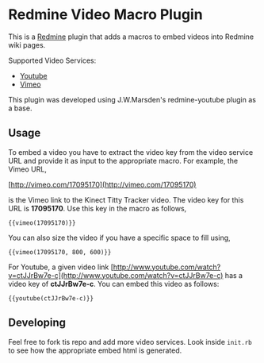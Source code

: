 # Redmine Video Macro Plugin

This is a [Redmine](http://www.redmine.org) plugin that adds a macros to embed videos into Redmine wiki pages.

Supported Video Services:
* [Youtube](http://youtube.com)
* [Vimeo](http://vimeo.com)

This plugin was developed using J.W.Marsden's redmine-youtube plugin as a base.

## Usage

To embed a video you have to extract the video key from the video service URL and provide it as input to the appropriate macro. For example, the Vimeo URL,

[http://vimeo.com/17095170](http://vimeo.com/17095170)

is the Vimeo link to the Kinect Titty Tracker video. The video key for this URL is **17095170**. Use this key in the macro as follows,

`{{vimeo(17095170)}}`

You can also size the video if you have a specific space to fill using,

`{{vimeo(17095170, 800, 600)}}`

For Youtube, a given video link [http://www.youtube.com/watch?v=ctJJrBw7e-c](http://www.youtube.com/watch?v=ctJJrBw7e-c) has a video key of **ctJJrBw7e-c**. You can embed this video as follows:

`{{youtube(ctJJrBw7e-c)}}`

## Developing

Feel free to fork tis repo and add more video services. Look inside `init.rb` to see how the appropriate embed html is generated.
